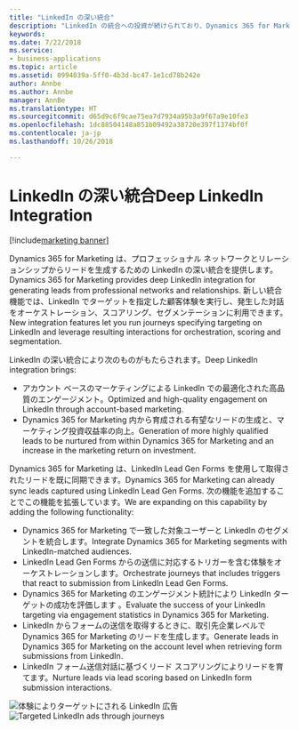 ```yaml
---
title: "LinkedIn の深い統合"
description: "LinkedIn の統合への投資が続けられており、Dynamics 365 for Marketing はプロフェッショナル ネットワークと LinkedIn でのリレーションシップからリードを生成するための緊密な統合を提供します。"
keywords: 
ms.date: 7/22/2018
ms.service:
- business-applications
ms.topic: article
ms.assetid: 0994039a-5ff0-4b3d-bc47-1e1cd78b242e
author: Annbe
ms.author: Annbe
manager: AnnBe
ms.translationtype: HT
ms.sourcegitcommit: d65d9c6f9cae75ea7d7934a95b3a9f67a9e10fe3
ms.openlocfilehash: 1dc88504148a851b09492a38720e397f1374bf0f
ms.contentlocale: ja-jp
ms.lasthandoff: 10/26/2018

---
```


# <a name="deep-linkedin-integration"></a><span data-ttu-id="d594d-103">LinkedIn の深い統合</span><span class="sxs-lookup"><span data-stu-id="d594d-103">Deep LinkedIn Integration</span></span>

[!include[marketing banner](../../includes/marketing.md)]



<span data-ttu-id="d594d-104">Dynamics 365 for Marketing は、プロフェッショナル ネットワークとリレーションシップからリードを生成するための LinkedIn の深い統合を提供します。</span><span class="sxs-lookup"><span data-stu-id="d594d-104">Dynamics 365 for Marketing provides deep LinkedIn integration for generating leads from professional networks and relationships.</span></span> <span data-ttu-id="d594d-105">新しい統合機能では、LinkedIn でターゲットを指定した顧客体験を実行し、発生した対話をオーケストレーション、スコアリング、セグメンテーションに利用できます。</span><span class="sxs-lookup"><span data-stu-id="d594d-105">New integration features let you run journeys specifying targeting on LinkedIn and  leverage resulting interactions for orchestration, scoring and segmentation.</span></span>

<span data-ttu-id="d594d-106">LinkedIn の深い統合により次のものがもたらされます。</span><span class="sxs-lookup"><span data-stu-id="d594d-106">Deep LinkedIn integration brings:</span></span>

- <span data-ttu-id="d594d-107">アカウント ベースのマーケティングによる LinkedIn での最適化された高品質のエンゲージメント。</span><span class="sxs-lookup"><span data-stu-id="d594d-107">Optimized and high-quality engagement on LinkedIn through account-based marketing.</span></span>
- <span data-ttu-id="d594d-108">Dynamics 365 for Marketing 内から育成される有望なリードの生成と、マーケティング投資収益率の向上。</span><span class="sxs-lookup"><span data-stu-id="d594d-108">Generation of more highly qualified leads to be nurtured from within Dynamics 365 for Marketing and an increase in the marketing return on investment.</span></span>
 
<span data-ttu-id="d594d-109">Dynamics 365 for Marketing は、LinkedIn Lead Gen Forms を使用して取得されたリードを既に同期できます。</span><span class="sxs-lookup"><span data-stu-id="d594d-109">Dynamics 365 for Marketing can already sync leads captured using LinkedIn Lead Gen Forms.</span></span> <span data-ttu-id="d594d-110">次の機能を追加することでこの機能を拡張しています。</span><span class="sxs-lookup"><span data-stu-id="d594d-110">We are expanding on this capability by adding the following functionality:</span></span>

- <span data-ttu-id="d594d-111">Dynamics 365 for Marketing で一致した対象ユーザーと LinkedIn のセグメントを統合します。</span><span class="sxs-lookup"><span data-stu-id="d594d-111">Integrate Dynamics 365 for Marketing segments with LinkedIn-matched audiences.</span></span>
- <span data-ttu-id="d594d-112">LinkedIn Lead Gen Forms からの送信に対応するトリガーを含む体験をオーケストレーションします。</span><span class="sxs-lookup"><span data-stu-id="d594d-112">Orchestrate journeys that includes triggers that react to submission from LinkedIn Lead Gen Forms.</span></span>
- <span data-ttu-id="d594d-113">Dynamics 365 for Marketing のエンゲージメント統計により LinkedIn ターゲットの成功を評価します 。</span><span class="sxs-lookup"><span data-stu-id="d594d-113">Evaluate the success of your LinkedIn targeting via engagement statistics in Dynamics 365 for Marketing.</span></span>
- <span data-ttu-id="d594d-114">LinkedIn からフォームの送信を取得するときに、取引先企業レベルで Dynamics 365 for Marketing のリードを生成します。</span><span class="sxs-lookup"><span data-stu-id="d594d-114">Generate leads in Dynamics 365 for Marketing on the account level when retrieving form submissions from LinkedIn.</span></span>
- <span data-ttu-id="d594d-115">LinkedIn フォーム送信対話に基づくリード スコアリングによりリードを育てます。</span><span class="sxs-lookup"><span data-stu-id="d594d-115">Nurture leads via lead scoring based on LinkedIn form submission interactions.</span></span>

<span data-ttu-id="d594d-116">![体験によりターゲットにされる LinkedIn 広告](media/LinkedIn%20Matched%20Audiences.PNG "体験によりターゲットにされる LinkedIn 広告")</span><span class="sxs-lookup"><span data-stu-id="d594d-116">![Targeted LinkedIn ads through journeys](media/LinkedIn%20Matched%20Audiences.PNG "Targeted LinkedIn ads through journeys")</span></span>


<!--
### Who uses this feature
Marketers and marketing managers
### Setup required
Administrators can easily set up and configure the feature in the app settings.
-->

